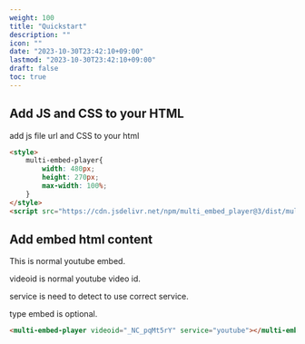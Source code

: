 ```yaml
---
weight: 100
title: "Quickstart"
description: ""
icon: ""
date: "2023-10-30T23:42:10+09:00"
lastmod: "2023-10-30T23:42:10+09:00"
draft: false
toc: true
---
```


## Add JS and CSS to your HTML

add js file url and CSS to your html

```html
<style>
    multi-embed-player{
        width: 480px;
        height: 270px;
        max-width: 100%;
    }
</style>
<script src="https://cdn.jsdelivr.net/npm/multi_embed_player@3/dist/multi_embed_player.js"></script>
```

<style>
    multi-embed-player{
        width: 480px;
        height: 270px;
        max-width: 100%;
    }
</style>
<script src="https://cdn.jsdelivr.net/npm/multi_embed_player@3/dist/multi_embed_player.js"></script>

## Add embed html content

This is normal youtube embed.

videoid is normal youtube video id.

service is need to detect to use correct service.

type embed is optional.

```html
<multi-embed-player videoid="_NC_pqMt5rY" service="youtube"></multi-embed-player>
```

<multi-embed-player videoid="_NC_pqMt5rY" service="youtube"></multi-embed-player>

